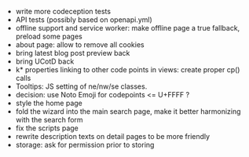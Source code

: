 * write more codeception tests
* API tests (possibly based on openapi.yml)
* offline support and service worker: make offline page a true fallback, preload some pages
* about page: allow to remove all cookies
* bring latest blog post preview back
* bring UCotD back
* k* properties linking to other code points in views: create proper cp() calls
* Tooltips: JS setting of ne/nw/se classes.
* decision: use Noto Emoji for codepoints &lt;= U+FFFF ?
* style the home page
* fold the wizard into the main search page, make it better harmonizing with the search form
* fix the scripts page
* rewrite description texts on detail pages to be more friendly
* storage: ask for permission prior to storing
